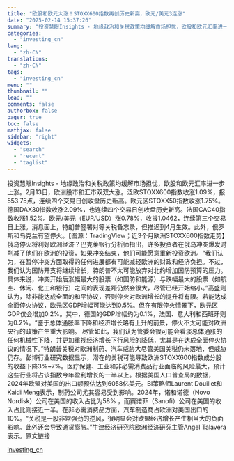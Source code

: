```yaml
---
title: "欧股和欧元大涨！STOXX600指数再创历史新高，欧元/美元3连涨"
date: "2025-02-14 15:37:26"
summary: "投资慧眼Insights - 地缘政治和关税政策均缓解市场担忧，欧股和欧元汇率进一步上涨。2月13..."
categories:
  - "investing_cn"
lang:
  - "zh-CN"
translations:
  - "zh-CN"
tags:
  - "investing_cn"
menu: ""
thumbnail: ""
lead: ""
comments: false
authorbox: false
pager: true
toc: false
mathjax: false
sidebar: "right"
widgets:
  - "search"
  - "recent"
  - "taglist"
---
```


投资慧眼Insights - 地缘政治和关税政策均缓解市场担忧，欧股和欧元汇率进一步上涨。2月13日，欧洲股市和汇市双双大涨。泛欧STOXX600指数收涨1.09%，报553.75点，连续四个交易日创收盘历史新高。欧元区STOXX50指数收涨1.75%。德国DAX30指数收涨2.09%，也连续四个交易日创收盘历史新高。法国CAC40指数收涨1.52%。欧元/美元（EUR/USD）涨0.78%，收报1.0462，连续第三个交易日上涨。消息面上，特朗普签署对等关税备忘录，但推迟到4月生效。此外，俄罗斯和乌克兰有望停火。【图源：TradingView；近3个月欧洲STOXX600指数走势】俄乌停火将利好欧洲经济？巴克莱银行分析师指出，许多投资者在俄乌冲突爆发时削减了他们在欧洲的投资，如果冲突结束，他们可能愿意重新投资欧洲。“我们认为，在暂停冲突方面取得的任何进展都有可能减轻欧洲的财政和经济负担。不过，我们认为国防开支将继续增长，特朗普不太可能放弃对北约增加国防预算的压力。具体来说，冲突开始后涨幅最大的股票（如国防和能源）与跌幅最大的股票（如航空、休闲、化工和银行）之间的表现差距仍然会很大，尽管已经开始缩小。”高盛则认为，除非能达成全面的和平协议，否则停火对欧洲增长的提升将有限。若能达成全面停火协议，欧元区GDP增幅可能达到0.5%。但在有限停火情景下，欧元区GDP仅会增加0.2%。其中，德国的GDP增幅约为0.1%，法国、意大利和西班牙则为0.2%。“鉴于总体通胀率下降和经济增长略有上升的前景，停火不太可能对欧洲央行的政策产生重大影响。 尽管如此，我们认为管委会很可能会看淡总体通胀的任何机械性下降，并更加重视经济增长下行风险的降低，尤其是在达成全面停火协议的情况下。”特朗普关税对欧洲制药、汽车威胁大尽管美国关税仍未落地，但威胁仍存。彭博行业研究数据显示，潜在的关税可能导致欧洲STOXX600指数成分股的收益下降3%~7%。医疗保健、工业和非必需消费品行业面临的风险最大，预计这些行业将占该指数今年盈利增长的一半以上。根据美国人口普查局的数据，2024年欧盟对美国的出口额预估达到6058亿美元。BI策略师Laurent Douillet和Kaidi Meng表示，制药公司尤其容易受到影响。2024年，诺和诺德（Novo Nordisk）公司在美国的收入占比为58% ，而赛诺菲（Sanofi）公司在美国的收入占比则接近一半。在非必需消费品方面，汽车制造商占欧洲对美国出口的10%。“关税是一股非常强劲的逆风，很明显会对欧盟经济增长产生相当大的负面影响。此外还会导致通货膨胀。”牛津经济研究院欧洲经济研究主管Angel Talavera表示。原文链接

[investing_cn](https://cn.investing.com/news/economy/article-2671566)
